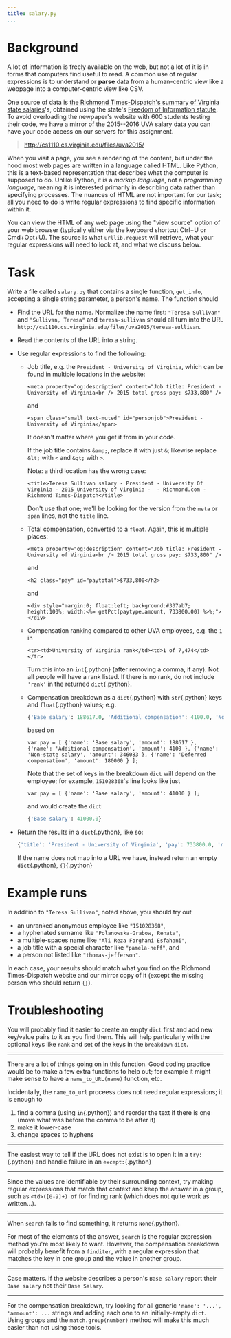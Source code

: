 ```yaml
---
title: salary.py
...
```


# Background

A lot of information is freely available on the web, but not a lot of it is in forms that computers find useful to read.
A common use of regular expressions is to understand or **parse** data from a human-centric view like a webpage into a computer-centric view like CSV.

One source of data is [the Richmond Times-Dispatch's summary of Virginia state salaries](http://data.richmond.com/salaries/)'s, obtained using the state's [Freedom of Information statute](http://foiacouncil.dls.virginia.gov/).
To avoid overloading the newpaper's website with 600 students testing their code, we have a mirror of the 2015--2016 UVA salary data you can have your code access on our servers for this assignment.

> <http://cs1110.cs.virginia.edu/files/uva2015/>

When you visit a page, you see a rendering of the content, but under the hood most web pages are written in a language called HTML.
Like Python, this is a text-based representation that describes what the computer is supposed to do.
Unlike Python, it is a *markup language*, not a *programming language*, meaning it is interested primarily in describing data rather than specifying processes.
The nuances of HTML are not important for our task; all you need to do is write regular expressions to find specific information within it.

You can view the HTML of any web page using the "view source" option of your web browser (typically either via the keyboard shortcut Ctrl+U or Cmd+Opt+U).
The source is what `urllib.request` will retrieve, what your regular expressions will need to look at, and what we discuss below.

# Task

Write a file called `salary.py` that contains a single function, `get_info`, accepting a single string parameter, a person's name.  The function should

-   Find the URL for the name.
    Normalize the name first: `"Teresa Sullivan"` and `"Sullivan, Teresa"` and `teresa-sullivan` should all turn into the URL `http://cs1110.cs.virginia.edu/files/uva2015/teresa-sullivan`.

-   Read the contents of the URL into a string.

-   Use regular expressions to find the following:
    
    -   Job title, e.g. the `President - University of Virginia`, which can be found in multiple locations in the website:
    
            <meta property="og:description" content="Job title: President - University of Virginia<br /> 2015 total gross pay: $733,800" />
        
        and
    
            <span class="small text-muted" id="personjob">President - University of Virginia</span>
        
        It doesn't matter where you get it from in your code.

        If the job title contains `&amp;`, replace it with just `&`; likewise replace `&lt;` with `<` and `&gt;` with `>`.

        Note: a third location has the wrong case:

            <title>Teresa Sullivan salary - President - University Of Virginia - 2015_University of Virginia -  - Richmond.com - Richmond Times-Dispatch</title>
        
        Don't use that one; we'll be looking for the version from the `meta` or `span` lines, not the `title` line.
    
    -   Total compensation, converted to a `float`.  Again, this is multiple places:
    
            <meta property="og:description" content="Job title: President - University of Virginia<br /> 2015 total gross pay: $733,800" />

        and
            
            <h2 class="pay" id="paytotal">$733,800</h2>

        and
            
            <div style="margin:0; float:left; background:#337ab7; height:100%; width:<%= getPct(paytype.amount, 733800.00) %>%;"></div>
        
    -   Compensation ranking compared to other UVA employees, e.g. the `1` in 

            <tr><td>University of Virginia rank</td><td>1 of 7,474</td></tr>

        Turn this into an `int`{.python} (after removing a comma, if any).
        Not all people will have a rank listed.
        If there is no rank, do not include `'rank'` in the returned `dict`{.python}.
    
    -   Compensation breakdown as a `dict`{.python} with `str`{.python} keys and `float`{.python} values;
        e.g. 
        
        ````python
        {'Base salary': 188617.0, 'Additional compensation': 4100.0, 'Non-state salary': 346083.0, 'Deferred compensation', 180000.0}
        ````
        
        based on
    
            var pay = [ {'name': 'Base salary', 'amount': 188617 }, {'name': 'Additional compensation', 'amount': 4100 }, {'name': 'Non-state salary', 'amount': 346083 }, {'name': 'Deferred compensation', 'amount': 180000 } ];
        
        Note that the set of keys in the breakdown `dict` will depend on the employee; for example, `151028368`'s line looks like just
        
            var pay = [ {'name': 'Base salary', 'amount': 41000 } ];
        
        and would create the `dict`
        
        ````python
        {'Base salary': 41000.0}
        ````
    
-   Return the results in a `dict`{.python}, like so:

    ````python
    {'title': 'President - University of Virginia', 'pay': 733800.0, 'rank': 1, 'breakdown': {'Base salary': 188617.0, 'Additional compensation': 4100.0, 'Non-state salary': 346083.0, 'Deferred compensation': 180000.0}}
    ````
    
    If the name does not map into a URL we have, instead return an empty `dict`{.python}, `{}`{.python}

# Example runs

In addition to `"Teresa Sullivan"`, noted above,
you should try out 

-   an unranked anonymous employee like `"151028368"`,
-   a hyphenated surname like `"Polanowska-Grabow, Renata"`,
-   a multiple-spaces name like `"Ali Reza Forghani Esfahani"`,
-   a job title with a special character like `"pamela-neff"`, and
-   a person not listed like `"thomas-jefferson"`.

In each case, your results should match what you find on the Richmond Times-Dispatch website and our mirror copy of it (except the missing person who should return `{}`).


# Troubleshooting

You will probably find it easier to create an empty `dict` first and add new key/value pairs to it as you find them.
This will help particularly with the optional keys like `rank` and set of the keys in the `breakdown` `dict`.

---

There are a lot of things going on in this function.
Good coding practice would be to make a few extra functions to help out;
for example it might make sense to have a `name_to_URL(name)` function, etc.

Incidentally, the `name_to_url` proceess does not need regular expressions; it is enough to 

1.  find a comma (using `in`{.python}) and reorder the text if there is one (move what was before the comma to be after it)
2.  make it lower-case
3.  change spaces to hyphens

---

The easiest way to tell if the URL does not exist is to open it in a `try:`{.python} and handle failure in an `except:`{.python}

---

Since the values are identifiable by their surrounding context, try making regular expressions that match that context and keep the answer in a group, such as `<td>([0-9]+) of` for finding rank (which does not quite work as written...).

---

When `search` fails to find something, it returns `None`{.python}.

For most of the elements of the answer, `search` is the regular expression method you're most likely to want.
However, the compensation breakdown will probably benefit from a `finditer`, with a regular expression that matches the key in one group and the value in another group.

---

Case matters. If the website describes a person's `Base salary` report their `Base salary` not their `Base Salary`.

---

For the compensation breakdown, try looking for all generic `'name': '...', 'ammount': ...` strings and adding each one to an initially-empty `dict`.
Using groups and the `match.group(number)` method will make this much easier than not using those tools.
